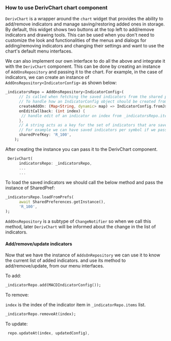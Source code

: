 ### How to use DerivChart chart component

`DerivChart` is a wrapper around the `chart` widget that provides the ability to add/remove indicators and manage saving/restoring added ones in storage.
By default, this widget shows two buttons at the top left to add/remove indicators and drawing tools. This can be used when you don't need to customize the look and functionalities of the menus and dialogs for adding/removing indicators and changing their settings and want to use the chart's default menu interfaces.

We can also implement our own interface to do all the above and integrate it with the `DerivChart` component.
This can be done by creating an instance of `AddOnsRepository` and passing it to the chart. For example, in the case of indicators, we can create an instance of `AddOnsRepository<IndicatorConfig>` as shown below:

```Dart
_indicatorsRepo = AddOnsRepository<IndicatorConfig>(
      // Is called when fetching the saved indicators from the shared preferences.
      // To handle how an IndicatorConfig object should be created from a saved JSON object.
      createAddOn: (Map<String, dynamic> map) => IndicatorConfig.fromJson(map),
      onEditCallback: (int index) {
       // handle edit of an indicator on index from _indicatorsRepo.items
      },
      // A string acts as a key for the set of indicators that are saved. so we can have a separate set of saved indicators per key
      // For example we can have saved indicators per symbol if we pass the symbol code every time it changes to the indicator repo.
      sharedPrefKey: 'R_100',
    );
```

After creating the instance you can pass it to the DerivChart component.

```Dart
 DerivChart(
      indicatorsRepo: _indicatorsRepo,
      ...
      ...
```

To load the saved indicators we should call the below method and pass the instance of SharedPref:

```Dart
_indicatorsRepo.loadFromPrefs(
      await SharedPreferences.getInstance(),
      'R_100',
);
```

`AddOnsRepository` is a subtype of `ChangeNotifier` so when we call this method, later `DerivChart` will be informed about the change in the list of indicators.

#### Add/remove/update indicators
Now that we have the instance of `AddsOnRepository` we can use it to know the current list of added indicators. and use its method to add/remove/update, from our menu interfaces.

To add:

```Dart
_indicatorRepo.add(MACDIndicatorConfig());
```

To remove: 

`index` is the index of the indicator item in `_indicatorRepo.items` list.

```Dart
_indicatorRepo.removeAt(index);
```

To update:

```Dart
 repo.updateAt(index, updatedConfig),
```
